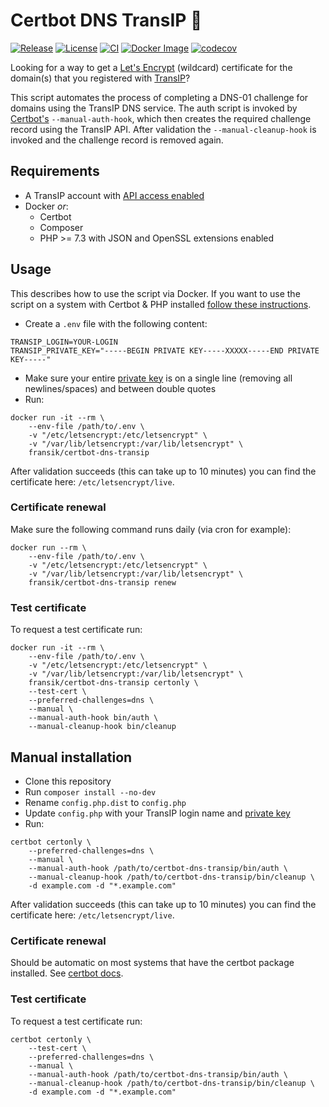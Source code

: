 # Certbot DNS TransIP :closed_lock_with_key:

[![Release](https://img.shields.io/github/v/release/fransik/certbot-dns-transip?label=stable)](https://github.com/fransik/certbot-dns-transip/releases)
[![License](https://img.shields.io/github/license/fransik/certbot-dns-transip)](../blob/main/LICENSE)
[![CI](https://github.com/fransik/certbot-dns-transip/actions/workflows/ci.yml/badge.svg)](https://github.com/fransik/certbot-dns-transip/actions/workflows/ci.yml)
[![Docker Image](https://github.com/fransik/certbot-dns-transip/actions/workflows/docker-image.yml/badge.svg)](https://github.com/fransik/certbot-dns-transip/actions/workflows/docker-image.yml)
[![codecov](https://codecov.io/gh/fransik/certbot-dns-transip/branch/main/graph/badge.svg?token=XBI8HH6HKJ)](https://codecov.io/gh/fransik/certbot-dns-transip)

Looking for a way to get a [Let's Encrypt](https://letsencrypt.org/) (wildcard) certificate for the domain(s) that you registered with [TransIP](https://www.transip.eu/)?

This script automates the process of completing a DNS-01 challenge for domains using the TransIP DNS service.
The auth script is invoked by [Certbot's](https://certbot.eff.org/) `--manual-auth-hook`, which then creates the required challenge record using the TransIP API. After validation the `--manual-cleanup-hook` is invoked and the challenge record is removed again.

## Requirements
* A TransIP account with [API access enabled](https://www.transip.eu/knowledgebase/entry/77-using-the-transip-rest-api/#enabling_the_api_access_and_whitelisting)
* Docker *or*:
    * Certbot
    * Composer
    * PHP >= 7.3 with JSON and OpenSSL extensions enabled

## Usage
This describes how to use the script via Docker. If you want to use the script on a system with Certbot & PHP installed [follow these instructions](#manual-installation).

* Create a `.env` file with the following content:
```dotenv
TRANSIP_LOGIN=YOUR-LOGIN
TRANSIP_PRIVATE_KEY="-----BEGIN PRIVATE KEY-----XXXXX-----END PRIVATE KEY-----"
```
* Make sure your entire [private key](https://www.transip.eu/knowledgebase/entry/77-using-the-transip-rest-api/#generating_a_key_pair) is on a single line (removing all newlines/spaces) and between double quotes
* Run:
```shell
docker run -it --rm \
    --env-file /path/to/.env \
    -v "/etc/letsencrypt:/etc/letsencrypt" \
    -v "/var/lib/letsencrypt:/var/lib/letsencrypt" \
    fransik/certbot-dns-transip
```

After validation succeeds (this can take up to 10 minutes) you can find the certificate here: `/etc/letsencrypt/live`.

### Certificate renewal
Make sure the following command runs daily (via cron for example):
```shell
docker run --rm \
    --env-file /path/to/.env \
    -v "/etc/letsencrypt:/etc/letsencrypt" \
    -v "/var/lib/letsencrypt:/var/lib/letsencrypt" \
    fransik/certbot-dns-transip renew
```

### Test certificate
To request a test certificate run:
```shell
docker run -it --rm \
    --env-file /path/to/.env \
    -v "/etc/letsencrypt:/etc/letsencrypt" \
    -v "/var/lib/letsencrypt:/var/lib/letsencrypt" \
    fransik/certbot-dns-transip certonly \
    --test-cert \
    --preferred-challenges=dns \
    --manual \
    --manual-auth-hook bin/auth \
    --manual-cleanup-hook bin/cleanup
```

## Manual installation
* Clone this repository
* Run `composer install --no-dev`
* Rename `config.php.dist` to `config.php`
* Update `config.php` with your TransIP login name and [private key](https://www.transip.eu/knowledgebase/entry/77-using-the-transip-rest-api/#generating_a_key_pair)
* Run:
```shell
certbot certonly \
    --preferred-challenges=dns \
    --manual \
    --manual-auth-hook /path/to/certbot-dns-transip/bin/auth \
    --manual-cleanup-hook /path/to/certbot-dns-transip/bin/cleanup \
    -d example.com -d "*.example.com"
```

After validation succeeds (this can take up to 10 minutes) you can find the certificate here: `/etc/letsencrypt/live`.

### Certificate renewal
Should be automatic on most systems that have the certbot package installed. See [certbot docs](https://certbot.eff.org/docs/using.html#renewing-certificates).

### Test certificate
To request a test certificate run:
```shell
certbot certonly \
    --test-cert \
    --preferred-challenges=dns \
    --manual \
    --manual-auth-hook /path/to/certbot-dns-transip/bin/auth \
    --manual-cleanup-hook /path/to/certbot-dns-transip/bin/cleanup \
    -d example.com -d "*.example.com"
```
